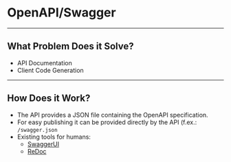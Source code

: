 # OpenAPI/Swagger

---

## What Problem Does it Solve?

* API Documentation
* Client Code Generation

---

## How Does it Work?

* The API provides a JSON file containing the OpenAPI specification.
* For easy publishing it can be provided directly by the API (f.ex.:
  `/swagger.json`
* Existing tools for humans:
  * [SwaggerUI][swaggerui]
  * [ReDoc][redoc]


[swaggerui]: https://swagger.io/tools/swagger-ui/
[redoc]: https://github.com/Redocly/redoc
